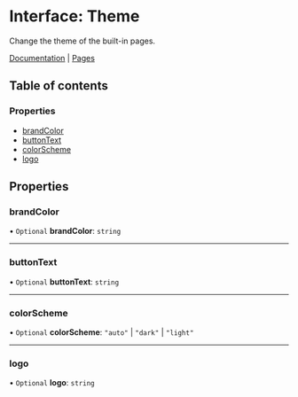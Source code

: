 # Interface: Theme

Change the theme of the built-in pages.

[Documentation](https://next-auth.js.org/configuration/options#theme) |
[Pages](https://next-auth.js.org/configuration/pages)

## Table of contents

### Properties

- [brandColor](Theme.md#brandcolor)
- [buttonText](Theme.md#buttontext)
- [colorScheme](Theme.md#colorscheme)
- [logo](Theme.md#logo)

## Properties

### brandColor

• `Optional` **brandColor**: `string`

___

### buttonText

• `Optional` **buttonText**: `string`

___

### colorScheme

• `Optional` **colorScheme**: ``"auto"`` \| ``"dark"`` \| ``"light"``

___

### logo

• `Optional` **logo**: `string`
